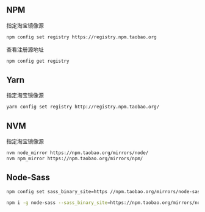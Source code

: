 ## NPM

指定淘宝镜像源

```bash
npm config set registry https://registry.npm.taobao.org
```

查看注册源地址

```bash
npm config get registry
```

## Yarn

指定淘宝镜像源

```bash
yarn config set registry http://registry.npm.taobao.org/
```

## NVM

指定淘宝镜像源

```bash
nvm node_mirror https://npm.taobao.org/mirrors/node/
nvm npm_mirror https://npm.taobao.org/mirrors/npm/
```

## Node-Sass

```bash
npm config set sass_binary_site=https //npm.taobao.org/mirrors/node-sass
```

```bash
npm i -g node-sass --sass_binary_site=https://npm.taobao.org/mirrors/node-sass/
```
